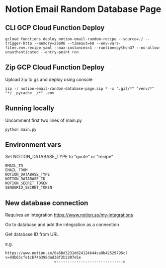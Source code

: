 # Notion Email Random Database Page

## CLI GCP Cloud Function Deploy

```
gcloud functions deploy notion-email-random-recipe --source=./ --trigger-http --memory=256MB --timeout=60 --env-vars-file=.env.recipe.yaml --max-instances=1 --runtime=python37 --no-allow-unauthenticated --entry-point run
```

## Zip GCP Cloud Function Deploy

Upload zip to gs and deploy using console

```
zip -r notion-email-random-database-page.zip * -x ".git/*" "venv/*" "*/__pycache__/*" .env
```

## Running locally

Uncomment first two lines of main.py

```
python main.py
```

## Environment vars

Set NOTION_DATABASE_TYPE to "quote" or "recipe"

```
EMAIL_TO
EMAIL_FROM
NOTION_DATABASE_TYPE
NOTION_DATABASE_ID
NOTION_SECRET_TOKEN
SENDGRID_SECRET_TOKEN
```

## New database connection

Requires an integration https://www.notion.so/my-integrations

Go to database and add the integration as a connection

Get database ID from URL

e.g.

```
https://www.notion.so/6a58d3231dd24124b44ca8b42529795c?v=9db65cfe1cb74b398dad38f2b2207e5e
                      <------------------------------>
```


